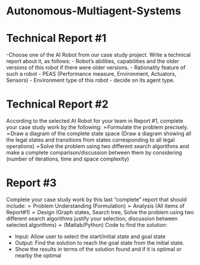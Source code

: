 # Autonomous-Multiagent-Systems
# Technical Report #1
-Choose one of the AI Robot from our case study project.
Write a technical report about it, as follows: - Robot’s abilities, capabilities and the older versions of this robot if there were older versions. - Rationality feature of such a robot - PEAS (Performance measure, Environment, Actuators, Sensors) - Environment type of this robot - decide on its agent type.



# Technical Report #2
According to the selected AI Robot for your team in Report #1, 
complete your case study work by the following:
➢Formulate the problem precisely.
➢Draw a diagram of the complete state space (Draw a diagram 
showing all the legal states and transitions from states corresponding 
to all legal operations)
➢Solve the problem using two different search algorithms and make a 
complete comparison/discussion between them by considering 
(number of iterations, time and space complexity)



# Report #3
Complete your case study work by this last “complete” report that should include:
➢ Problem Understanding (Formulation)
➢ Analysis (All items of Report#1)
➢ Design (Graph states, Search tree, Solve the problem using two different search 
algorithms justify your selection, discussion between selected algorithms)
➢ (Matlab/Python) Code to find the solution:
- Input: Allow user to select the start/initial state and goal state
- Output: Find the solution to reach the goal state from the initial state. 
- Show the results in terms of the solution found and if it is optimal or nearby the optimal
